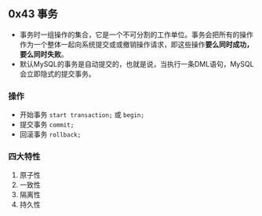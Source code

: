 ## 0x43 事务

- 事务时一组操作的集合，它是一个不可分割的工作单位。事务会把所有的操作作为一个整体一起向系统提交或或撤销操作请求，即这些操作**要么同时成功，要么同时失败**。
- 默认MySQL的事务是自动提交的，也就是说，当执行一条DML语句，MySQL会立即隐式的提交事务。

### 操作

- 开始事务 `start transaction;` 或 `begin;`
- 提交事务 `commit;`
- 回滚事务 `rollback;`

### 四大特性

1. 原子性
2. 一致性
3. 隔离性
4. 持久性